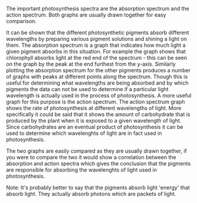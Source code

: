 The important photosynthesis spectra are the absorption spectrum and the action spectrum. Both
graphs are usually drawn together for easy comparison.

It can be shown that the different photosynthetic pigments absorb different wavelengths by preparing
various pigment solutions and shining a light on them. The absorption spectrum is a graph that
indicates how much light a given pigment absorbs in this situation. For example the graph shows that
chlorophyll absorbs light at the red end of the spectrum - this can be seen on the graph by the peak
at the end furthest from the y-axis. Similarly plotting the absorption spectrum for the other
pigments produces a number of graphs with peaks at different points along the spectrum. Though this
is useful for determining what wavelengths are being absorbed and by which pigments the data can not
be used to determine if a particular light wavelength is actually used in the process of
photosynthesis. A more useful graph for this purpose is the action spectrum. The action spectrum
graph shows the rate of photosynthesis at different wavelengths of light. More specifically it could
be said that it shows the amount of carbohydrate that is produced by the plant when it is exposed to
a given wavelength of light. Since carbohydrates are an eventual product of photosynthesis it can be
used to determine which wavelenghts of light are in fact used in photosynthesis.

The two graphs are easily compared as they are usually drawn together, if you were to compare the
two it would show a correlation between the absorption and action spectra which gives the conclusion
that the pigments are responsible for absorbing the wavelenghts of light used in photosynthesis.

Note: It's probably better to say that the pigments absorb light 'energy' that absorb light. They
actually absorb photons which are packets of light.

